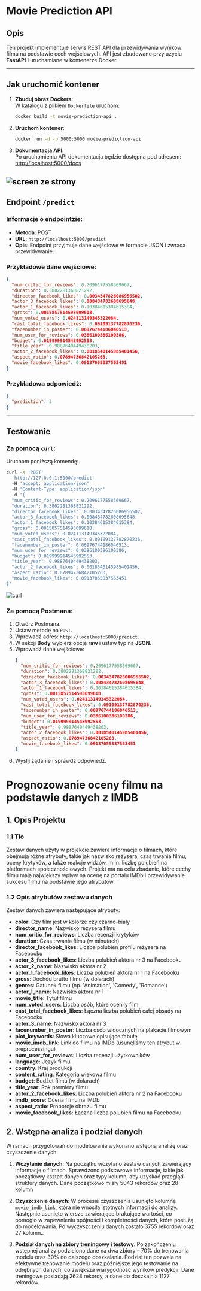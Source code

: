 # Movie Prediction API

## Opis
Ten projekt implementuje serwis REST API dla przewidywania wyników filmu na podstawie cech wejściowych. API jest zbudowane przy użyciu **FastAPI** i uruchamiane w kontenerze Docker.

---

## Jak uruchomić kontener
1. **Zbuduj obraz Dockera**:  
   W katalogu z plikiem `Dockerfile` uruchom:  
   ```bash
   docker build -t movie-prediction-api .
   ```

2. **Uruchom kontener**:  
   ```bash
   docker run -d -p 5000:5000 movie-prediction-api
   ```

3. **Dokumentacja API**:  
   Po uruchomieniu API dokumentacja będzie dostępna pod adresem:  
   [http://localhost:5000/docs](http://localhost:5000/docs)

![screen ze strony](imgs/image-1.png)
---

## Endpoint `/predict`
### Informacje o endpointzie:
- **Metoda**: POST  
- **URL**: `http://localhost:5000/predict`  
- **Opis**: Endpoint przyjmuje dane wejściowe w formacie JSON i zwraca przewidywanie.  

### Przykładowe dane wejściowe:  
```json
{
  "num_critic_for_reviews": 0.2096177558569667,
  "duration": 0.3802281368821292,
  "director_facebook_likes": 0.0034347826086956502,
  "actor_3_facebook_likes": 0.008434782608695648,
  "actor_1_facebook_likes": 0.10384615384615384,
  "gross": 0.0015857514595699618,
  "num_voted_users": 0.024113149345322084,
  "cast_total_facebook_likes": 0.09109137782870236,
  "facenumber_in_poster": 0.06976744186046513,
  "num_user_for_reviews": 0.0386100386100386,
  "budget": 0.019999914543992553,
  "title_year": 0.9887640449438203,
  "actor_2_facebook_likes": 0.0018540145985401456,
  "aspect_ratio": 0.07894736842105263,
  "movie_facebook_likes": 0.09137055837563451
}
```

### Przykładowa odpowiedź:  
```json
{
  "prediction": 3
}
```

---

## Testowanie
### Za pomocą `curl`:  
Uruchom poniższą komendę:  
```bash
curl -X 'POST' 
  'http://127.0.0.1:5000/predict' 
  -H 'accept: application/json' 
  -H 'Content-Type: application/json' 
  -d '{
  "num_critic_for_reviews": 0.2096177558569667,
  "duration": 0.3802281368821292,
  "director_facebook_likes": 0.0034347826086956502,
  "actor_3_facebook_likes": 0.008434782608695648,
  "actor_1_facebook_likes": 0.10384615384615384,
  "gross": 0.0015857514595699618,
  "num_voted_users": 0.024113149345322084,
  "cast_total_facebook_likes": 0.09109137782870236,
  "facenumber_in_poster": 0.06976744186046513,
  "num_user_for_reviews": 0.0386100386100386,
  "budget": 0.019999914543992553,
  "title_year": 0.9887640449438203,
  "actor_2_facebook_likes": 0.0018540145985401456,
  "aspect_ratio": 0.07894736842105263,
  "movie_facebook_likes": 0.09137055837563451
}'
```
![curl](imgs/image-2.png)

### Za pomocą Postmana:
1. Otwórz Postmana.
2. Ustaw metodę na `POST`.
3. Wprowadź adres: `http://localhost:5000/predict`.
4. W sekcji **Body** wybierz opcję **raw** i ustaw typ na **JSON**.
5. Wprowadź dane wejściowe:  
   ```json
   {
     "num_critic_for_reviews": 0.2096177558569667,
     "duration": 0.3802281368821292,
     "director_facebook_likes": 0.0034347826086956502,
     "actor_3_facebook_likes": 0.008434782608695648,
     "actor_1_facebook_likes": 0.10384615384615384,
     "gross": 0.0015857514595699618,
     "num_voted_users": 0.024113149345322084,
     "cast_total_facebook_likes": 0.09109137782870236,
     "facenumber_in_poster": 0.06976744186046513,
     "num_user_for_reviews": 0.0386100386100386,
     "budget": 0.019999914543992553,
     "title_year": 0.9887640449438203,
     "actor_2_facebook_likes": 0.0018540145985401456,
     "aspect_ratio": 0.07894736842105263,
     "movie_facebook_likes": 0.09137055837563451
   }
   ```
6. Wyślij żądanie i sprawdź odpowiedź.

# Prognozowanie oceny filmu na podstawie danych z IMDB

## 1. Opis Projektu

### 1.1 Tło
Zestaw danych użyty w projekcie zawiera informacje o filmach, które obejmują różne atrybuty, takie jak nazwisko reżysera, czas trwania filmu, oceny krytyków, a także reakcje widzów, m.in. liczbę polubień na platformach społecznościowych. Projekt ma na celu zbadanie, które cechy filmu mają największy wpływ na ocenę na portalu IMDb i przewidywanie sukcesu filmu na podstawie jego atrybutów.

### 1.2 Opis atrybutów zestawu danych
Zestaw danych zawiera następujące atrybuty:

- **color**: Czy film jest w kolorze czy czarno-biały
- **director_name**: Nazwisko reżysera filmu
- **num_critic_for_reviews**: Liczba recenzji krytyków
- **duration**: Czas trwania filmu (w minutach)
- **director_facebook_likes**: Liczba polubień profilu reżysera na Facebooku
- **actor_3_facebook_likes**: Liczba polubień aktora nr 3 na Facebooku
- **actor_2_name**: Nazwisko aktora nr 2
- **actor_1_facebook_likes**: Liczba polubień aktora nr 1 na Facebooku
- **gross**: Dochód brutto filmu (w dolarach)
- **genres**: Gatunek filmu (np. 'Animation', 'Comedy', 'Romance')
- **actor_1_name**: Nazwisko aktora nr 1
- **movie_title**: Tytuł filmu
- **num_voted_users**: Liczba osób, które oceniły film
- **cast_total_facebook_likes**: Łączna liczba polubień całej obsady na Facebooku
- **actor_3_name**: Nazwisko aktora nr 3
- **facenumber_in_poster**: Liczba osób widocznych na plakacie filmowym
- **plot_keywords**: Słowa kluczowe opisujące fabułę
- **movie_imdb_link**: Link do filmu na IMDb (usunęliśmy ten atrybut w preprocessingu)
- **num_user_for_reviews**: Liczba recenzji użytkowników
- **language**: Język filmu
- **country**: Kraj produkcji
- **content_rating**: Kategoria wiekowa filmu
- **budget**: Budżet filmu (w dolarach)
- **title_year**: Rok premiery filmu
- **actor_2_facebook_likes**: Liczba polubień aktora nr 2 na Facebooku
- **imdb_score**: Ocena filmu na IMDb
- **aspect_ratio**: Proporcje obrazu filmu
- **movie_facebook_likes**: Łączna liczba polubień filmu na Facebooku

## 2. Wstępna analiza i podział danych

W ramach przygotowań do modelowania wykonano wstępną analizę oraz czyszczenie danych:

1. **Wczytanie danych**: Na początku wczytano zestaw danych zawierający informacje o filmach. Sprawdzono podstawowe informacje, takie jak początkowy kształt danych oraz typy kolumn, aby uzyskać przegląd struktury danych. Dane początkowo miały 5043 rekordów oraz 28 kolumn

2. **Czyszczenie danych**: W procesie czyszczenia usunięto kolumnę `movie_imdb_link`, która nie wnosiła istotnych informacji do analizy. Następnie usunięto wiersze zawierające brakujące wartości, co pomogło w zapewnieniu spójności i kompletności danych, które posłużą do modelowania. Po wyczyszczeniu danych zostało 3755 rekordów oraz 27 kolumn..

3. **Podział danych na zbiory treningowy i testowy**: Po zakończeniu wstępnej analizy podzielono dane na dwa zbiory – 70% do trenowania modelu oraz 30% do dalszego doszkalania. Podział ten pozwala na efektywne trenowanie modelu oraz późniejsze jego testowanie na odrębnych danych, co zwiększa wiarygodność wyników predykcji. Dane treningowe posiadają 2628 rekordy, a dane do doszkalnia 1127 rekordów.

